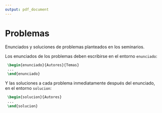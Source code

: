 ```yaml
---
output: pdf_document
---
```

Problemas
=========

Enunciados y soluciones de problemas planteados en los seminarios.

Los enunciados de los problemas deben escribirse en el entorno `enunciado`:
```latex
 \begin{enunciado}{Autores}{Temas}
 ...  
 \end{enunciado}  
```

Y las soluciones a cada problema inmediatamente después del enunciado, en el entorno `solucion`:
```latex
 \begin{solucion}{Autores}
 ...  
 \end{solucion}  
```
